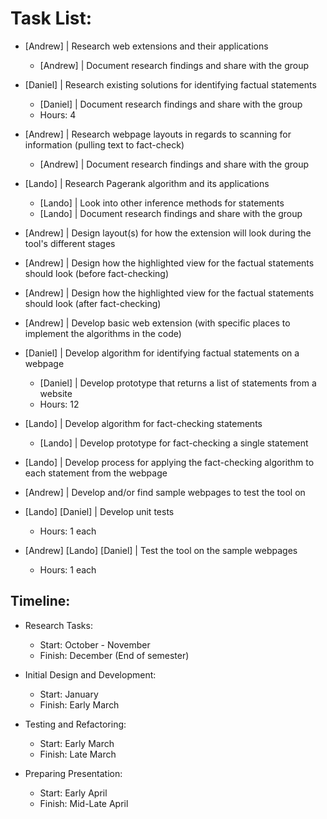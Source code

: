 # Task List:

- [Andrew] | Research web extensions and their applications
    - [Andrew] | Document research findings and share with the group

- [Daniel] | Research existing solutions for identifying factual statements
    - [Daniel] | Document research findings and share with the group
    - Hours: 4

- [Andrew] | Research webpage layouts in regards to scanning for information (pulling text to fact-check)
    - [Andrew] | Document research findings and share with the group

- [Lando] | Research Pagerank algorithm and its applications
    - [Lando] | Look into other inference methods for statements
    - [Lando] | Document research findings and share with the group

- [Andrew] | Design layout(s) for how the extension will look during the tool's different stages
- [Andrew] | Design how the highlighted view for the factual statements should look (before fact-checking)
- [Andrew] | Design how the highlighted view for the factual statements should look (after fact-checking)

- [Andrew] | Develop basic web extension (with specific places to implement the algorithms in the code)
- [Daniel] | Develop algorithm for identifying factual statements on a webpage
    - [Daniel] | Develop prototype that returns a list of statements from a website
    - Hours: 12
- [Lando] | Develop algorithm for fact-checking statements
    - [Lando] | Develop prototype for fact-checking a single statement
- [Lando] | Develop process for applying the fact-checking algorithm to each statement from the webpage
- [Andrew] | Develop and/or find sample webpages to test the tool on
- [Lando] [Daniel] | Develop unit tests
    - Hours: 1 each
- [Andrew] [Lando] [Daniel] | Test the tool on the sample webpages
    - Hours: 1 each


## Timeline:

- Research Tasks: 
    - Start: October - November
    - Finish: December (End of semester)

- Initial Design and Development:
    - Start: January
    - Finish: Early March

- Testing and Refactoring:
    - Start: Early March
    - Finish: Late March

- Preparing Presentation:
    - Start: Early April
    - Finish: Mid-Late April